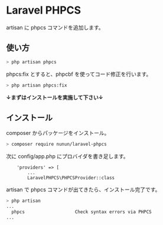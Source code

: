 # Laravel PHPCS

artisan に phpcs コマンドを追加します。

## 使い方

```sh
> php artisan phpcs
```

phpcs\:fix  とすると、phpcbf を使ってコード修正を行います。

```sh
> php artisan phpcs:fix
```

**↓まずはインストールを実施して下さい↓**


## インストール

composer からパッケージをインストール。

```sh
> composer require nunun/laravel-phpcs
```

次に config/app.php にプロバイダを書き足します。

```
    'providers' => [
        ...
        LaravelPHPCS\PHPCSProvider::class
```

artisan で phpcs コマンドが出てきたら、インストール完了です。

```sh
> php artisan
...
  phpcs                   Check syntax errors via PHPCS
...
```

